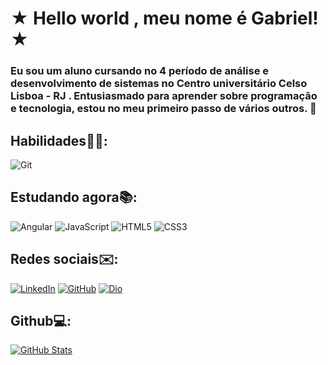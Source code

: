 # ★ Hello world , meu nome é Gabriel! ★
### Eu sou um aluno cursando no 4 período de análise e desenvolvimento de sistemas no Centro universitário Celso Lisboa - RJ . Entusiasmado para aprender sobre programação e tecnologia, estou no meu primeiro passo de vários outros. 🚀
## Habilidades👨‍💻:
![Git](https://img.shields.io/badge/GIT-E44C30?style=for-the-badge&logo=git&logoColor=white)
## Estudando agora📚:
![Angular](https://img.shields.io/badge/Angular-DD0031?style=for-the-badge&logo=angular&logoColor=white)
![JavaScript](https://img.shields.io/badge/JavaScript-F7DF1E?style=for-the-badge&logo=javascript&logoColor=black)
![HTML5](https://img.shields.io/badge/HTML5-E34F26?style=for-the-badge&logo=html5&logoColor=white)
![CSS3](https://img.shields.io/badge/CSS3-1572B6?style=for-the-badge&logo=css3&logoColor=white)
## Redes sociais✉️:
[![LinkedIn](https://img.shields.io/badge/LinkedIn-0077B5?style=for-the-badge&logo=linkedin&logoColor=white)](https://www.linkedin.com/in/gabriel-virginio-campos-397330268/)
[![GitHub](https://img.shields.io/badge/GitHub-100000?style=for-the-badge&logo=github&logoColor=white)](https://github.com/Gabriel-vcampos)
[![Dio](https://img.shields.io/badge/Dio-0077B0?style=for-the-badge&logo=&logoColor=black)](https://www.dio.me/users/sars041822)
## Github💻:
[![GitHub Stats](https://github-readme-stats.vercel.app/api?username=Gabriel-vcampos&theme=transparent&bg_color=000&border_color=30A3DC&show_icons=true&icon_color=30A3DC&title_color=E94D5F&text_color=FFF)](https://github.com/Gabriel-vcampos)
